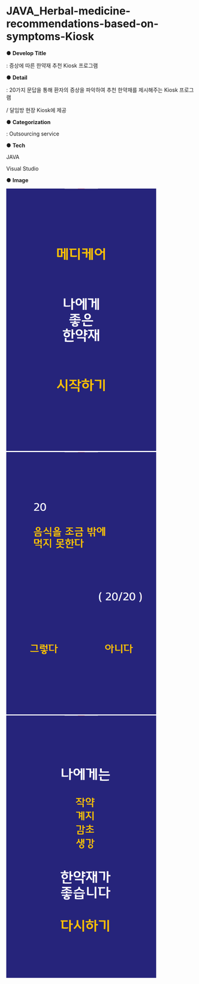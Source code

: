 # JAVA_Herbal-medicine-recommendations-based-on-symptoms-Kiosk

● **Develop Title**


: 증상에 따른 한약재 추천 Kiosk 프로그램

● **Detail**


: 20가지 문답을 통해 환자의 증상을 파악하여 추천 한약재를 제시해주는 Kiosk 프로그램

/ 달임방 현장 Kiosk에 제공

● **Categorization**


: Outsourcing service

● **Tech**


JAVA

Visual Studio

● **Image**


<img src="https://github.com/HJNA-99/JAVA_Medicinal-Herbs-recommendations-based-on-symptoms-Kiosk-/blob/main/Main%20page.png" width="400" height="700">
<img src="https://github.com/HJNA-99/JAVA_Medicinal-Herbs-recommendations-based-on-symptoms-Kiosk-/blob/main/Question%20page.png" width="400" height="700">
<img src="https://github.com/HJNA-99/JAVA_Medicinal-Herbs-recommendations-based-on-symptoms-Kiosk-/blob/main/Result%20page.png" width="400" height="700">
